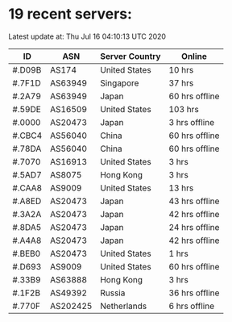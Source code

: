 # 19 recent servers:

Latest update at: Thu Jul 16 04:10:13 UTC 2020

| ID | ASN | Server Country | Online |
| -- | --- | -------------- | ------ |
| #.D09B | AS174 | United States | 10 hrs |
| #.7F1D | AS63949 | Singapore | 37 hrs |
| #.2A79 | AS63949 | Japan | 60 hrs offline |
| #.59DE | AS16509 | United States | 103 hrs |
| #.0000 | AS20473 | Japan | 3 hrs offline |
| #.CBC4 | AS56040 | China | 60 hrs offline |
| #.78DA | AS56040 | China | 60 hrs offline |
| #.7070 | AS16913 | United States | 3 hrs |
| #.5AD7 | AS8075 | Hong Kong | 3 hrs |
| #.CAA8 | AS9009 | United States | 13 hrs |
| #.A8ED | AS20473 | Japan | 43 hrs offline |
| #.3A2A | AS20473 | Japan | 42 hrs offline |
| #.8DA5 | AS20473 | Japan | 24 hrs offline |
| #.A4A8 | AS20473 | Japan | 42 hrs offline |
| #.BEB0 | AS20473 | United States | 1 hrs |
| #.D693 | AS9009 | United States | 60 hrs offline |
| #.33B9 | AS63888 | Hong Kong | 3 hrs |
| #.1F2B | AS49392 | Russia | 36 hrs offline |
| #.770F | AS202425 | Netherlands | 6 hrs offline |

